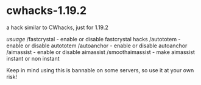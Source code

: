 # cwhacks-1.19.2
a hack similar to CWhacks, just for 1.19.2

*usuage*
/fastcrystal - enable or disable fastcrystal hacks
/autototem - enable or disable autototem
/autoanchor - enable or disable autoanchor
/aimassist - enable or disable aimassist
/smoothaimassist - make aimassist instant or non instant

Keep in mind using this is bannable on some servers, so use it at your own risk!
